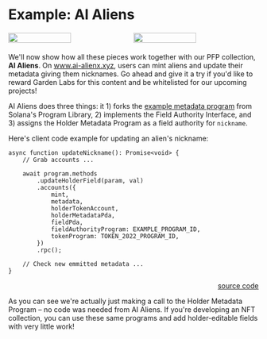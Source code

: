 # Example: AI Aliens

<div style="margin-top: 20px; margin-bottom: 20px;">
    <div style="display: flex;">
        <img src="/13.png" width="50%" />
        <img src="/76.png" width="50%" />
    </div>
</div>

We'll now show how all these pieces work together with our PFP collection, **AI Aliens**. On <a href="https://www.ai-aliens.xyz/" target="blank">www.ai-alienx.xyz</a>, users can mint aliens and update their metadata giving them nicknames. Go ahead and give it a try if you'd like to reward Garden Labs for this content and be whitelisted for our upcoming projects!

AI Aliens does three things: it 1) forks the <a href="https://github.com/solana-labs/solana-program-library/tree/master/token-metadata/example" target="blank">example metadata program</a> from Solana's Program Library, 2) implements the Field Authority Interface, and 3) assigns the Holder Metadata Program as a field authority for `nickname`.

Here's client code example for updating an alien's nickname:

```
async function updateNickname(): Promise<void> {
    // Grab accounts ...

    await program.methods
        .updateHolderField(param, val)
        .accounts({
            mint,
            metadata,
            holderTokenAccount,
            holderMetadataPda,
            fieldPda,
            fieldAuthorityProgram: EXAMPLE_PROGRAM_ID,
            tokenProgram: TOKEN_2022_PROGRAM_ID,
        })
        .rpc();

    // Check new emmitted metadata ...
}
```

<div style="text-align: right">
    <a href="https://github.com/garden-labs/holder-metadata/blob/2293bb41989b0d69e127df51ee540949b6f6d259/tests/ai-aliens.ts#L259" target="blank">source code</a>
</div>

As you can see we're actually just making a call to the Holder Metadata Program – no code was needed from AI Aliens. If you're developing an NFT collection, you can use these same programs and add holder-editable fields with very little work!
